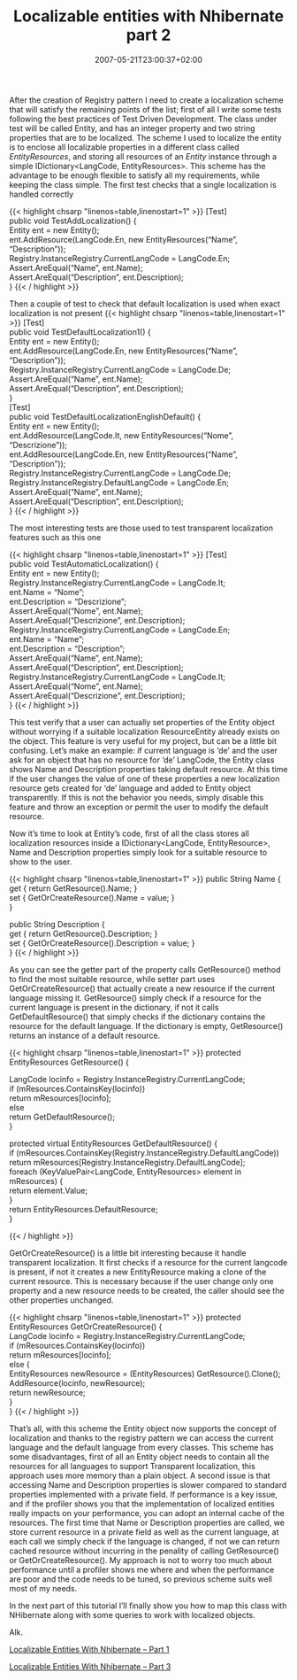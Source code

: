 ﻿---
title: "Localizable entities with Nhibernate part 2"
description: ""
date: 2007-05-21T23:00:37+02:00
draft: false
tags: [Nhibernate]
categories: [Nhibernate]
---
After the creation of Registry pattern I need to create a localization scheme that will satisfy the remaining points of the list; first of all I write some tests following the best practices of Test Driven Development. The class under test will be called Entity, and has an integer property and two string properties that are to be localized. The scheme I used to localize the entity is to enclose all localizable properties in a different class called *EntityResources*, and storing all resources of an *Entity* instance through a simple IDictionary&lt;LangCode, EntityResources&gt;. This scheme has the advantage to be enough flexible to satisfy all my requirements, while keeping the class simple. The first test checks that a single localization is handled correctly

{{< highlight chsarp "linenos=table,linenostart=1" >}}
[Test]  
public void TestAddLocalization() {  
Entity ent = new Entity();  
   ent.AddResource(LangCode.En, new EntityResources(“Name”, “Description”));  
   Registry.InstanceRegistry.CurrentLangCode = LangCode.En;  
Assert.AreEqual(“Name”, ent.Name);  
Assert.AreEqual(“Description”, ent.Description);  
}
{{< / highlight >}}

Then a couple of test to check that default localization is used when exact localization is not present
{{< highlight chsarp "linenos=table,linenostart=1" >}}
[Test]  
public void TestDefaultLocalization1() {  
Entity ent = new Entity();  
   ent.AddResource(LangCode.En, new EntityResources(“Name”, “Description”));  
   Registry.InstanceRegistry.CurrentLangCode = LangCode.De;  
Assert.AreEqual(“Name”, ent.Name);  
Assert.AreEqual(“Description”, ent.Description);  
}  
[Test]  
public void TestDefaultLocalizationEnglishDefault() {  
Entity ent = new Entity();  
   ent.AddResource(LangCode.It, new EntityResources(“Nome”, “Descrizione”));  
   ent.AddResource(LangCode.En, new EntityResources(“Name”, “Description”));  
   Registry.InstanceRegistry.CurrentLangCode = LangCode.De;  
   Registry.InstanceRegistry.DefaultLangCode = LangCode.En;   
Assert.AreEqual(“Name”, ent.Name);  
Assert.AreEqual(“Description”, ent.Description);  
}
{{< / highlight >}}

The most interesting tests are those used to test transparent localization features such as this one

{{< highlight chsarp "linenos=table,linenostart=1" >}}
[Test]  
public void TestAutomaticLocalization() {  
Entity ent = new Entity();  
   Registry.InstanceRegistry.CurrentLangCode = LangCode.It;  
   ent.Name = “Nome”;  
   ent.Description = “Descrizione”;  
Assert.AreEqual(“Nome”, ent.Name);  
Assert.AreEqual(“Descrizione”, ent.Description);  
   Registry.InstanceRegistry.CurrentLangCode = LangCode.En;  
   ent.Name = “Name”;  
   ent.Description = “Description”;  
Assert.AreEqual(“Name”, ent.Name);  
Assert.AreEqual(“Description”, ent.Description);  
   Registry.InstanceRegistry.CurrentLangCode = LangCode.It;  
Assert.AreEqual(“Nome”, ent.Name);  
Assert.AreEqual(“Descrizione”, ent.Description);  
}
{{< / highlight >}}

This test verify that a user can actually set properties of the Entity object without worrying if a suitable localization ResourceEntity already exists on the object. This feature is very useful for my project, but can be a little bit confusing. Let’s make an example: if current language is ‘de’ and the user ask for an object that has no resource for ‘de’ LangCode, the Entity class shows Name and Description properties taking default resource. At this time if the user changes the value of one of these properties a new localization resource gets created for ‘de’ language and added to Entity object transparently. If this is not the behavior you needs, simply disable this feature and throw an exception or permit the user to modify the default resource.

Now it’s time to look at Entity’s code, first of all the class stores all localization resources inside a IDictionary&lt;LangCode, EntityResource&gt;, Name and Description properties simply look for a suitable resource to show to the user.

{{< highlight chsarp "linenos=table,linenostart=1" >}}
public String Name {  
get { return GetResource().Name; }  
set { GetOrCreateResource().Name = value; }  
}

public String Description {  
get { return GetResource().Description; }  
set { GetOrCreateResource().Description = value; }  
}
{{< / highlight >}}

As you can see the getter part of the property calls GetResource() method to find the most suitable resource, while setter part uses GetOrCreateResource() that actually create a new resource if the current language missing it. GetResource() simply check if a resource for the current language is present in the dictionary, if not it calls GetDefaultResource() that simply checks if the dictionary contains the resource for the default language. If the dictionary is empty, GetResource() returns an instance of a default resource.

{{< highlight chsarp "linenos=table,linenostart=1" >}}
protected  
EntityResources GetResource() {

LangCode locinfo = Registry.InstanceRegistry.CurrentLangCode;  
if (mResources.ContainsKey(locinfo))  
return mResources[locinfo];  
else  
return GetDefaultResource();  
}  
  
protected virtual EntityResources GetDefaultResource() {  
if (mResources.ContainsKey(Registry.InstanceRegistry.DefaultLangCode))  
return mResources[Registry.InstanceRegistry.DefaultLangCode];    
foreach (KeyValuePair&lt;LangCode, EntityResources&gt; element in mResources) {  
return element.Value;  
   }  
return EntityResources.DefaultResource;  
}

{{< / highlight >}}

GetOrCreateResource() is a little bit interesting because it handle transparent localization. It first checks if a resource for the current langcode is present, if not it creates a new EntityResource making a clone of the current resource. This is necessary because if the user change only one property and a new resource needs to be created, the caller should see the other properties unchanged.

{{< highlight chsarp "linenos=table,linenostart=1" >}}
protected EntityResources GetOrCreateResource() {  
LangCode locinfo = Registry.InstanceRegistry.CurrentLangCode;  
if (mResources.ContainsKey(locinfo))  
return mResources[locinfo];  
else {  
EntityResources newResource = (EntityResources) GetResource().Clone();  
  AddResource(locinfo, newResource);  
return newResource;  
   }  
}
{{< / highlight >}}

That’s all, with this scheme the Entity object now supports the concept of localization and thanks to the registry pattern we can access the current language and the default language from every classes. This scheme has some disadvantages, first of all an Entity object needs to contain all the resources for all languages to support Transparent localization, this approach uses more memory than a plain object. A second issue is that accessing Name and Description properties is slower compared to standard properties implemented with a private field. If performance is a key issue, and if the profiler shows you that the implementation of localized entities really impacts on your performance, you can adopt an internal cache of the resources. The first time that Name or Description properties are called, we store current resource in a private field as well as the current language, at each call we simply check if the language is changed, if not we can return cached resource without incurring in the penality of calling GetResource() or GetOrCreateResource(). My approach is not to worry too much about performance until a profiler shows me where and when the performance are poor and the code needs to be tuned, so previous scheme suits well most of my needs.

In the next part of this tutorial I’ll finally show you how to map this class with NHibernate along with some queries to work with localized objects.

Alk.

[Localizable Entities With Nhibernate – Part 1](http://www.nablasoft.com/Alkampfer/?p=41)

[Localizable Entities With Nhibernate – Part 3](http://www.nablasoft.com/Alkampfer/?p=44)
